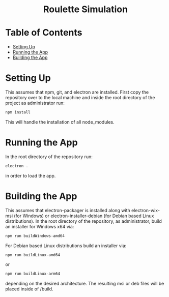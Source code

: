 <h1 align="center">Roulette Simulation</h1>


# Table of Contents

- [Setting Up](#setting-up)
- [Running the App](#running-the-app)
- [Building the App](#building-the-app)


# Setting Up

This assumes that npm, git, and electron are installed. First copy the repository over to the local machine and inside the root directory of the project as administrator run:
```js
npm install
```
This will handle the installation of all node_modules.


# Running the App

In the root directory of the repository run:
```js
electron .
```
in order to load the app.


# Building the App

This assumes that electron-packager is installed along with electron-wix-msi (for Windows) or electron-installer-debian (for Debian based Linux distributions). In the root directory of the repository, as administrator, build an installer for Windows x64 via:
```js
npm run buildWindows-amd64
```
For Debian based Linux distributions build an installer via:
```js
npm run buildLinux-amd64
```
or
```js
npm run buildLinux-arm64
```
depending on the desired architecture. The resulting msi or deb files will be placed inside of /build. 